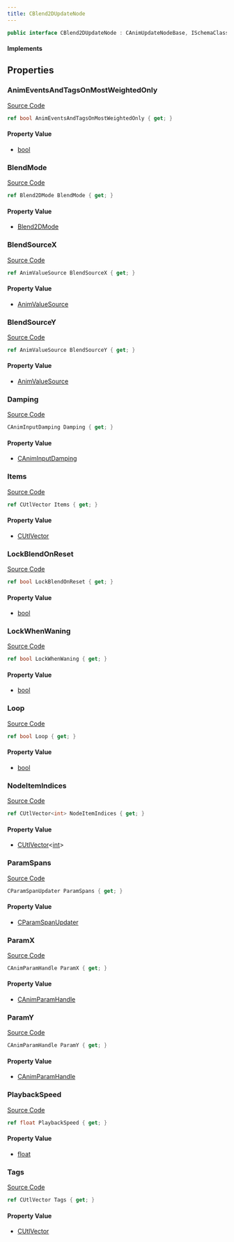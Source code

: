 ```yaml
---
title: CBlend2DUpdateNode
---
```


```csharp
public interface CBlend2DUpdateNode : CAnimUpdateNodeBase, ISchemaClass<CAnimUpdateNodeBase>, ISchemaClass<CBlend2DUpdateNode>, ISchemaField, ISchemaClass, INativeHandle
```

#### Implements

## Properties

### AnimEventsAndTagsOnMostWeightedOnly

[Source Code](https://github.com/swiftly-solution/swiftlys2/blob/beta/managed/src/SwiftlyS2.Generated/Schemas/Interfaces/CBlend2DUpdateNode.cs#L46)

```csharp
ref bool AnimEventsAndTagsOnMostWeightedOnly { get; }
```

#### Property Value

- [bool](https://learn.microsoft.com/dotnet/api/system.boolean)

### BlendMode

[Source Code](https://github.com/swiftly-solution/swiftlys2/blob/beta/managed/src/SwiftlyS2.Generated/Schemas/Interfaces/CBlend2DUpdateNode.cs#L36)

```csharp
ref Blend2DMode BlendMode { get; }
```

#### Property Value

- [Blend2DMode](/docs/api/shared/schemadefinitions/blend2dmode)

### BlendSourceX

[Source Code](https://github.com/swiftly-solution/swiftlys2/blob/beta/managed/src/SwiftlyS2.Generated/Schemas/Interfaces/CBlend2DUpdateNode.cs#L28)

```csharp
ref AnimValueSource BlendSourceX { get; }
```

#### Property Value

- [AnimValueSource](/docs/api/shared/schemadefinitions/animvaluesource)

### BlendSourceY

[Source Code](https://github.com/swiftly-solution/swiftlys2/blob/beta/managed/src/SwiftlyS2.Generated/Schemas/Interfaces/CBlend2DUpdateNode.cs#L32)

```csharp
ref AnimValueSource BlendSourceY { get; }
```

#### Property Value

- [AnimValueSource](/docs/api/shared/schemadefinitions/animvaluesource)

### Damping

[Source Code](https://github.com/swiftly-solution/swiftlys2/blob/beta/managed/src/SwiftlyS2.Generated/Schemas/Interfaces/CBlend2DUpdateNode.cs#L26)

```csharp
CAnimInputDamping Damping { get; }
```

#### Property Value

- [CAnimInputDamping](/docs/api/shared/schemadefinitions/caniminputdamping)

### Items

[Source Code](https://github.com/swiftly-solution/swiftlys2/blob/beta/managed/src/SwiftlyS2.Generated/Schemas/Interfaces/CBlend2DUpdateNode.cs#L17)

```csharp
ref CUtlVector Items { get; }
```

#### Property Value

- [CUtlVector](/docs/api/)

### LockBlendOnReset

[Source Code](https://github.com/swiftly-solution/swiftlys2/blob/beta/managed/src/SwiftlyS2.Generated/Schemas/Interfaces/CBlend2DUpdateNode.cs#L42)

```csharp
ref bool LockBlendOnReset { get; }
```

#### Property Value

- [bool](https://learn.microsoft.com/dotnet/api/system.boolean)

### LockWhenWaning

[Source Code](https://github.com/swiftly-solution/swiftlys2/blob/beta/managed/src/SwiftlyS2.Generated/Schemas/Interfaces/CBlend2DUpdateNode.cs#L44)

```csharp
ref bool LockWhenWaning { get; }
```

#### Property Value

- [bool](https://learn.microsoft.com/dotnet/api/system.boolean)

### Loop

[Source Code](https://github.com/swiftly-solution/swiftlys2/blob/beta/managed/src/SwiftlyS2.Generated/Schemas/Interfaces/CBlend2DUpdateNode.cs#L40)

```csharp
ref bool Loop { get; }
```

#### Property Value

- [bool](https://learn.microsoft.com/dotnet/api/system.boolean)

### NodeItemIndices

[Source Code](https://github.com/swiftly-solution/swiftlys2/blob/beta/managed/src/SwiftlyS2.Generated/Schemas/Interfaces/CBlend2DUpdateNode.cs#L24)

```csharp
ref CUtlVector<int> NodeItemIndices { get; }
```

#### Property Value

- [CUtlVector](/docs/api/-1)<[int](https://learn.microsoft.com/dotnet/api/system.int32)>

### ParamSpans

[Source Code](https://github.com/swiftly-solution/swiftlys2/blob/beta/managed/src/SwiftlyS2.Generated/Schemas/Interfaces/CBlend2DUpdateNode.cs#L22)

```csharp
CParamSpanUpdater ParamSpans { get; }
```

#### Property Value

- [CParamSpanUpdater](/docs/api/shared/schemadefinitions/cparamspanupdater)

### ParamX

[Source Code](https://github.com/swiftly-solution/swiftlys2/blob/beta/managed/src/SwiftlyS2.Generated/Schemas/Interfaces/CBlend2DUpdateNode.cs#L30)

```csharp
CAnimParamHandle ParamX { get; }
```

#### Property Value

- [CAnimParamHandle](/docs/api/shared/schemadefinitions/canimparamhandle)

### ParamY

[Source Code](https://github.com/swiftly-solution/swiftlys2/blob/beta/managed/src/SwiftlyS2.Generated/Schemas/Interfaces/CBlend2DUpdateNode.cs#L34)

```csharp
CAnimParamHandle ParamY { get; }
```

#### Property Value

- [CAnimParamHandle](/docs/api/shared/schemadefinitions/canimparamhandle)

### PlaybackSpeed

[Source Code](https://github.com/swiftly-solution/swiftlys2/blob/beta/managed/src/SwiftlyS2.Generated/Schemas/Interfaces/CBlend2DUpdateNode.cs#L38)

```csharp
ref float PlaybackSpeed { get; }
```

#### Property Value

- [float](https://learn.microsoft.com/dotnet/api/system.single)

### Tags

[Source Code](https://github.com/swiftly-solution/swiftlys2/blob/beta/managed/src/SwiftlyS2.Generated/Schemas/Interfaces/CBlend2DUpdateNode.cs#L20)

```csharp
ref CUtlVector Tags { get; }
```

#### Property Value

- [CUtlVector](/docs/api/)

